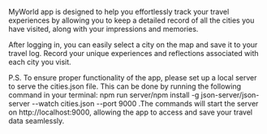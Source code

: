 MyWorld app is designed to help you effortlessly track your travel experiences by allowing you to keep a detailed record of all the cities you have visited, along with your impressions and memories.

After logging in, you can easily select a city on the map and save it to your travel log. Record your unique experiences and reflections associated with each city you visit.

P.S. To ensure proper functionality of the app, please set up a local server to serve the cities.json file. This can be done by running the following command in your terminal: npm run server/npm install -g json-server/json-server --watch cities.json --port 9000 .The commands will start the server on http://localhost:9000, allowing the app to access and save your travel data seamlessly.

